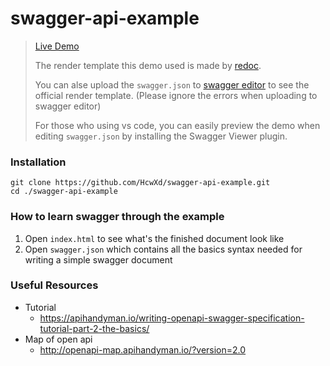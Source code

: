 # swagger-api-example

> [Live Demo](https://hcwxd.github.io/swagger-api-example/index.html)
>
> The render template this demo used is made by [redoc](https://github.com/Rebilly/ReDoc/blob/master/cli/README.md). 
>
> You can alse upload the `swagger.json` to [swagger editor](https://editor.swagger.io/#) to see the official render template. (Please ignore the errors when uploading to swagger editor)
>
> For those who using vs code, you can easily preview the demo when editing `swagger.json` by installing the Swagger Viewer plugin. 



### Installation

```
git clone https://github.com/HcwXd/swagger-api-example.git
cd ./swagger-api-example
```



### How to learn swagger through the example

1. Open `index.html` to see what's the finished document look like
2. Open `swagger.json` which contains all the basics syntax needed for writing a simple swagger document



### Useful Resources

- Tutorial
  - https://apihandyman.io/writing-openapi-swagger-specification-tutorial-part-2-the-basics/
- Map of open api
  - http://openapi-map.apihandyman.io/?version=2.0